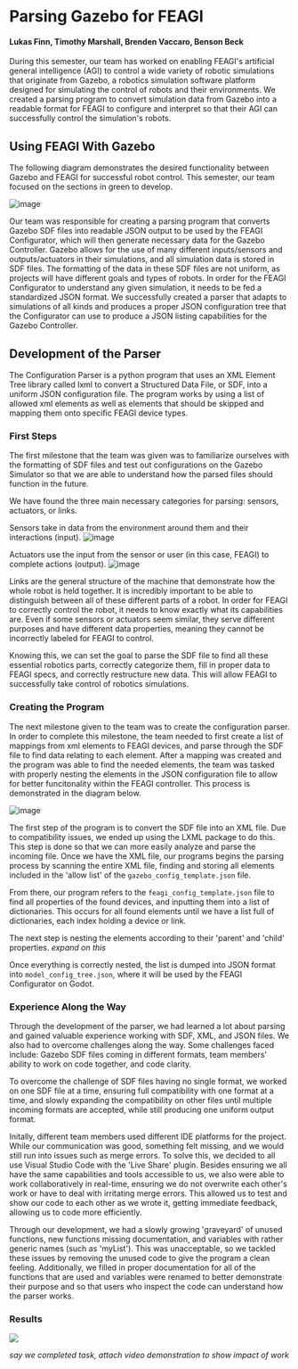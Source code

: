 # Parsing Gazebo for FEAGI

#### Lukas Finn, Timothy Marshall, Brenden Vaccaro, Benson Beck

During this semester, our team has worked on enabling FEAGI's artificial general intelligence (AGI) to control a wide variety of robotic simulations that originate from Gazebo, a robotics simulation software platform designed for simulating the control of robots and their environments.	We created a parsing program to convert simulation data from Gazebo into a readable format for FEAGI to configure and interpret so that their AGI can successfully control the simulation's robots.

## Using FEAGI With Gazebo

The following diagram demonstrates the desired functionality between Gazebo and FEAGI for successful robot control. This semester, our team focused on the sections in green to develop.

![image](https://github.com/user-attachments/assets/c0d6de78-a5a5-40cd-9d3d-7e7846c37ad5)

Our team was responsible for creating a parsing program that converts Gazebo SDF files into readable JSON output to be used by the FEAGI Configurator, which will then generate necessary data for the Gazebo Controller. Gazebo allows for the use of many different inputs/sensors and outputs/actuators in their simulations, and all simulation data is stored in SDF files. The formatting of the data in these SDF files are not uniform, as projects will have different goals and types of robots. In order for the FEAGI Configurator to understand any given simulation, it needs to be fed a standardized JSON format. We successfully created a parser that adapts to simulations of all kinds and produces a proper JSON configuration tree that the Configurator can use to produce a JSON listing capabilities for the Gazebo Controller.

## Development of the Parser

The Configuration Parser is a python program that uses an XML Element Tree library called lxml to convert a Structured Data File, or SDF, into a uniform JSON configuration file. The program works by using a list of allowed xml elements as well as elements that should be skipped and mapping them onto specific FEAGI device types. 

### First Steps

The first milestone that the team was given was to familiarize ourselves with the formatting of SDF files and test out configurations on the Gazebo Simulator so that we are able to understand how the parsed files should function in the future. 

We have found the three main necessary categories for parsing: sensors, actuators, or links.

Sensors take in data from the environment around them and their interactions (input).
![image](https://github.com/user-attachments/assets/2e4523e6-c742-4e5c-850b-c202400a37b8)

Actuators use the input from the sensor or user (in this case, FEAGI) to complete actions (output).
![image](https://github.com/user-attachments/assets/daafbd05-373c-47ca-a84c-fdf6f48f0621)

Links are the general structure of the machine that demonstrate how the whole robot is held together. It is incredibly important to be able to distinguish between all of these different parts of a robot. In order for FEAGI to correctly control the robot, it needs to know exactly what its capabilities are. Even if some sensors or actuators seem similar, they serve different purposes and have different data properties, meaning they cannot be incorrectly labeled for FEAGI to control.

Knowing this, we can set the goal to parse the SDF file to find all these essential robotics parts, correctly categorize them, fill in proper data to FEAGI specs, and correctly restructure new data. This will allow FEAGI to successfully take control of robotics simulations.

### Creating the Program

The next milestone given to the team was to create the configuration parser. In order to complete this milestone, the team needed to first create a list of mappings from xml elements to FEAGI devices, and parse through the SDF file to find data relating to each element. After a mapping was created and the program was able to find the needed elements, the team was tasked with properly nesting the elements in the JSON configuration file to allow for better funcitonality within the FEAGI controller. This process is demonstrated in the diagram below.

![image](https://github.com/user-attachments/assets/c3c6893e-59ff-46e2-857c-0b3a2dccd343)

The first step of the program is to convert the SDF file into an XML file. Due to compatibility issues, we ended up using the LXML package to do this. This step is done so that we can more easily analyze and parse the incoming file. Once we have the XML file, our programs begins the parsing process by scanning the entire XML file, finding and storing all elements included in the 'allow list' of the ```gazebo_config_template.json``` file.

From there, our program refers to the ```feagi_config_template.json``` file to find all properties of the found devices, and inputting them into a list of dictionaries. This occurs for all found elements until we have a list full of dictionaries, each index holding a device or link.

The next step is nesting the elements according to their 'parent' and 'child' properties. *expand on this*

Once everything is correctly nested, the list is dumped into JSON format into ```model_config_tree.json```, where it will be used by the FEAGI Configurator on Godot.

### Experience Along the Way

Through the development of the parser, we had learned a lot about parsing and gained valuable experience working with SDF, XML, and JSON files. We also had to overcome challenges along the way. Some challenges faced include: Gazebo SDF files coming in different formats, team members' ability to work on code together, and code clarity. 

To overcome the challenge of SDF files having no single format, we worked on one SDF file at a time, ensuring full compatibility with one format at a time, and slowly expanding the compatibility on other files until multiple incoming formats are accepted, while still producing one uniform output format.

Initally, different team members used different IDE platforms for the project. While our communication was good, something felt missing, and we would still run into issues such as merge errors. To solve this, we decided to all use Visual Studio Code with the 'Live Share' plugin. Besides ensuring we all have the same capabilities and tools accessible to us, we also were able to work collaboratively in real-time, ensuring we do not overwrite each other's work or have to deal with irritating merge errors. This allowed us to test and show our code to each other as we wrote it, getting immediate feedback, allowing us to code more efficiently.

Through our development, we had a slowly growing 'graveyard' of unused functions, new functions missing documentation, and variables with rather generic names (such as 'myList'). This was unacceptable, so we tackled these issues by removing the unused code to give the program a clean feeling. Additionally, we filled in proper documentation for all of the functions that are used and variables were renamed to better demonstrate their purpose and so that users who inspect the code can understand how the parser works.

### Results

![]([my_video.mov](https://github.com/user-attachments/assets/84ca97de-28ea-42e7-8a13-81ceefdc3733))

*say we completed task, attach video demonstration to show impact of work*
